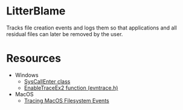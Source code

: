 # LitterBlame
Tracks file creation events and logs them so that applications and all residual files can later be removed by the user.

# Resources

- Windows
  - [SysCallEnter class](https://docs.microsoft.com/en-us/windows/win32/etw/syscallenter?redirectedfrom=MSDN)
  - [EnableTraceEx2 function (evntrace.h)](https://docs.microsoft.com/en-us/windows/win32/api/evntrace/nf-evntrace-enabletraceex2)
- MacOS
  - [Tracing MacOS Filesystem Events](https://www.andy-pearce.com/blog/posts/2019/Jun/tracing-macos-filesystem-events/)
